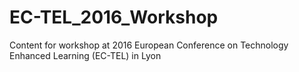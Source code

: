 # EC-TEL_2016_Workshop
Content for workshop at 2016 European Conference on Technology Enhanced Learning (EC-TEL) in Lyon
